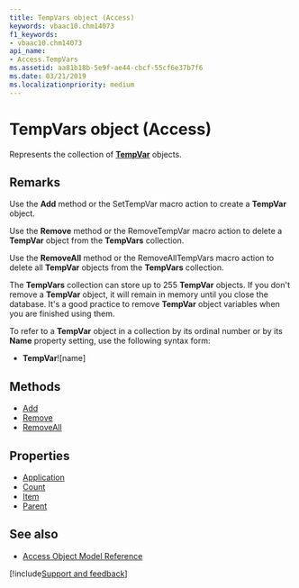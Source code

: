 ```yaml
---
title: TempVars object (Access)
keywords: vbaac10.chm14073
f1_keywords:
- vbaac10.chm14073
api_name:
- Access.TempVars
ms.assetid: aa81b18b-5e9f-ae44-cbcf-55cf6e37b7f6
ms.date: 03/21/2019
ms.localizationpriority: medium
---
```



# TempVars object (Access)

Represents the collection of **[TempVar](Access.TempVar.md)** objects.


## Remarks

Use the **Add** method or the SetTempVar macro action to create a **TempVar** object.

Use the **Remove** method or the RemoveTempVar macro action to delete a **TempVar** object from the **TempVars** collection.

Use the **RemoveAll** method or the RemoveAllTempVars macro action to delete all **TempVar** objects from the **TempVars** collection.

The **TempVars** collection can store up to 255 **TempVar** objects. If you don't remove a **TempVar** object, it will remain in memory until you close the database. It's a good practice to remove **TempVar** object variables when you are finished using them.

To refer to a **TempVar** object in a collection by its ordinal number or by its **Name** property setting, use the following syntax form:

- **TempVar**![name]
    

## Methods

- [Add](Access.TempVars.Add.md)
- [Remove](Access.TempVars.Remove.md)
- [RemoveAll](Access.TempVars.RemoveAll.md)

## Properties

- [Application](Access.TempVars.Application.md)
- [Count](Access.TempVars.Count.md)
- [Item](Access.TempVars.Item.md)
- [Parent](Access.TempVars.Parent.md)

## See also

- [Access Object Model Reference](overview/Access/object-model.md)


[!include[Support and feedback](~/includes/feedback-boilerplate.md)]
